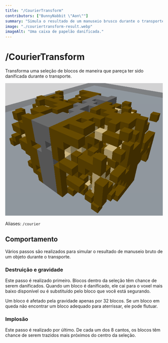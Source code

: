 ```yaml
---
title: "/CourierTransform"
contributors: ["BunnyNabbit \"Aon\""]
summary: "Simula o resultado de um manuseio brusco durante o transporte."
image: "./couriertransform-result.webp"
imageAlt: "Uma caixa de papelão danificada."
---
```


# /CourierTransform

Transforma uma seleção de blocos de maneira que pareça ter sido danificada durante o transporte.

![Uma caixa de papelão danificada.](./couriertransform-result.webp)

Aliases: `/courier`

## Comportamento

Vários passos são realizados para simular o resultado de manuseio bruto de um objeto durante o transporte.

### Destruição e gravidade

Este passo é realizado primeiro. Blocos dentro da seleção têm chance de serem danificados. Quando um bloco é danificado, ele cai para o voxel mais baixo disponível ou é substituído pelo bloco que você está segurando.

Um bloco é afetado pela gravidade apenas por 32 blocos. Se um bloco em queda não encontrar um bloco adequado para aterrissar, ele pode flutuar.

### Implosão

Este passo é realizado por último. De cada um dos 8 cantos, os blocos têm chance de serem trazidos mais próximos do centro da seleção.
